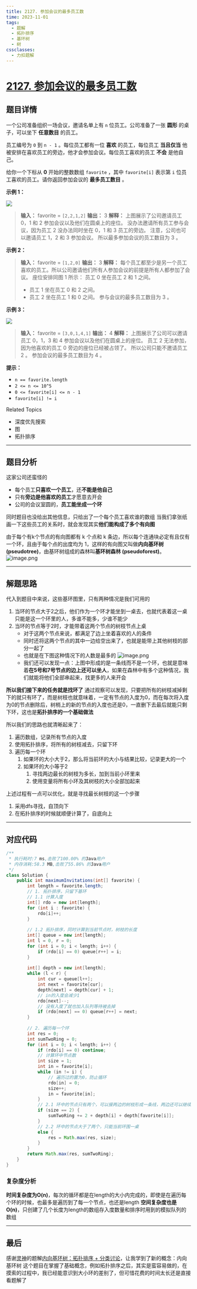 ```yaml
---
title: 2127. 参加会议的最多员工数
time: 2023-11-01
tags:
  - 题解
  - 拓扑排序
  - 基环树
  - 树
cssclasses:
  - 力扣题解
---
```

# [2127. 参加会议的最多员工数](https://leetcode.cn/problems/maximum-employees-to-be-invited-to-a-meeting/)
## 题目详情
一个公司准备组织一场会议，邀请名单上有 `n` 位员工。公司准备了一张 **圆形** 的桌子，可以坐下 **任意数目** 的员工。

员工编号为 `0` 到 `n - 1` 。每位员工都有一位 **喜欢** 的员工，每位员工 **当且仅当** 他被安排在喜欢员工的旁边，他才会参加会议。每位员工喜欢的员工 **不会** 是他自己。

给你一个下标从 **0** 开始的整数数组 `favorite` ，其中 `favorite[i]` 表示第 `i` 位员工喜欢的员工。请你返回参加会议的 **最多员工数目** 。

**示例 1：**

![](https://assets.leetcode.com/uploads/2021/12/14/ex1.png)

>**输入：** favorite = `[2,2,1,2]`
>**输出：** 3
>**解释：**
>上图展示了公司邀请员工 0，1 和 2 参加会议以及他们在圆桌上的座位。
>没办法邀请所有员工参与会议，因为员工 2 没办法同时坐在 0，1 和 3 员工的旁边。
>注意，公司也可以邀请员工 1，2 和 3 参加会议。
>所以最多参加会议的员工数目为 3 。

**示例 2：**

>**输入：** favorite = `[1,2,0]`
>**输出：** 3
>**解释：**
>每个员工都至少是另一个员工喜欢的员工。所以公司邀请他们所有人参加会议的前提是所有人都参加了会议。
>座位安排同图 1 所示：
>  员工 0 坐在员工 2 和 1 之间。
>- 员工 1 坐在员工 0 和 2 之间。
>- 员工 2 坐在员工 1 和 0 之间。
>参与会议的最多员工数目为 3 。

**示例 3：**

![](https://assets.leetcode.com/uploads/2021/12/14/ex2.png)

>**输入：** favorite = `[3,0,1,4,1]`
>**输出：** 4
>**解释：**
>上图展示了公司可以邀请员工 0，1，3 和 4 参加会议以及他们在圆桌上的座位。
>员工 2 无法参加，因为他喜欢的员工 0 旁边的座位已经被占领了。
>所以公司只能不邀请员工 2 。
>参加会议的最多员工数目为 4 。

**提示：**
- `n == favorite.length`
- `2 <= n <= 10^5`
- `0 <= favorite[i] <= n - 1`
- `favorite[i] != i`

Related Topics
- 深度优先搜索
- 图
- 拓扑排序

---
## 题目分析

这家公司还蛮怪的
- 每个员工**只喜欢一个员工**，还**不能是他自己**
- 只有**旁边是他喜欢的员工**才愿意去开会
- 公司的会议室圆的，**员工能坐成一个环**

同时题目也没给出其他信息，只给出了一个每个员工喜欢谁的数组
当我们拿张纸画一下这些员工的关系时，就会发现其实**他们能构成了多个有向图**

由于每个有k个节点的有向图都有 k 个点和 k 条边，所以每个连通块必定有且仅有一个环，且由于每个点的出度均为 1，这样的有向图又叫做**内向基环树 (pseudotree)**，由基环树组成的森林叫**基环树森林 (pseudoforest)**。
![image.png](https://pic.leetcode.cn/1698825365-vgPNtk-image.png)

---
## 解题思路

代入到题目中来说，这些基环图里，只有两种情况是我们可用的

1. 当环的节点大于2之后，他们作为一个环才能坐到一桌去，也就代表着这一桌只能是这一个环里的人，多谁不能多，少谁不能少
2. 当环的节点等于2时，才能带着这两个节点的树枝节点上桌
	- 对于这两个节点来说，都满足了边上坐着喜欢的人的条件
	- 同时还将这两个节点的其中一边给空出来了，也就是能带上其他树枝的部分一起了
	- 也就是在下图这种情况下的人数是最多的
		 ![image.png](https://pic.leetcode.cn/1698825949-ldubEH-image.png)
	- 我们还可以发现一点：上图中形成的是一条线而不是一个环，也就是意味着**在5号和7号节点的边上还可以坐人**，如果在森林中有多个这种情况，我们就能将他们全部串起来，找更多的人来开会

**所以我们接下来的任务就是找环了**
通过观察可以发现，只要把所有的树枝减掉剩下的就只有环了，而是树枝也就意味着，一定有节点的入度为0，而在每次将入度为0的节点删除后，树梢上的新的节点的入度也还是0，一直删下去最后就能只剩下环，这也是**拓扑排序的一个基础做法**

所以我们的思路也就清晰起来了：
1. 遍历数组，记录所有节点的入度
2. 使用拓扑排序，将所有的树枝减去，只留下环
3. 遍历每一个环
	1. 如果环的大小大于2，那么将当前环的大小与结果比较，记录更大的一个
	2. 如果环的大小等于2
		1. 寻找两边最长的树枝为多长，加到当前小环里来
		2. 使用变量将所有小环及其树枝的大小全部加起来

上述过程有一点可以优化，就是寻找最长树枝的这一个步骤
1. 采用dfs寻找，自顶向下
2. 在拓扑排序的时候就顺便计算了，自底向上

---
## 对应代码

```java
/**  
 * 执行耗时:7 ms,击败了100.00% 的Java用户  
 * 内存消耗:58.3 MB,击败了55.86% 的Java用户  
 */  
class Solution {  
    public int maximumInvitations(int[] favorite) {  
        int length = favorite.length;  
        // 1. 拓扑排序，只留下基环  
        // 1.1 计算入度  
        int[] rdo = new int[length];  
        for (int i : favorite) {  
            rdo[i]++;  
        }  
  
        // 1.2 拓扑排序，同时计算到当前节点时，树枝的长度  
        int[] queue = new int[length];  
        int l = 0, r = 0;  
        for (int i = 0; i < length; i++) {  
            if (rdo[i] == 0) queue[r++] = i;  
        }  
  
        int[] depth = new int[length];  
        while (l < r) {  
            int cur = queue[l++];  
            int next = favorite[cur];  
            depth[next] = depth[cur] + 1;  
            // in的入度会减少1  
            rdo[next]--;  
            // 没有入度了就也加入队列等待被去掉  
            if (rdo[next] == 0) queue[r++] = next;  
        }  
  
        // 2. 遍历每一个环  
        int res = 0;  
        int sumTwoRing = 0;  
        for (int i = 0; i < length; i++) {  
            if (rdo[i] == 0) continue;  
            // 计算环中节点数  
            int size = 1;  
            int in = favorite[i];  
            while (in != i) {  
                // 遍历过的置为0，防止循环  
                rdo[in] = 0;  
                size++;  
                in = favorite[in];  
            }  
            // 2.1 环中的节点只有两个，可以接两边的树枝形成一条线，两边还可以继续加其他线  
            if (size == 2) {  
                sumTwoRing += 2 + depth[i] + depth[favorite[i]];  
            }  
            // 2.2 环中的节点大于了两个，只能当前环围一桌  
            else {  
                res = Math.max(res, size);  
            }  
        }  
        return Math.max(res, sumTwoRing);  
    }  
}
```
### 复杂度分析

**时间复杂度为O(n)**，每次的循环都是在length的大小内完成的，即使是在遍历每个环的时候，也最多是遍历到了每一个节点，也还是length 
**空间复杂度也是O(n)**，只创建了几个长度为length的数组存入度数量和排序时用到的模拟队列的数组

---
## 最后

感谢[灵神](https://leetcode.cn/u/endlesscheng/)的题解[内向基环树：拓扑排序 + 分类讨论](https://leetcode.cn/problems/maximum-employees-to-be-invited-to-a-meeting/solutions/1187830/nei-xiang-ji-huan-shu-tuo-bu-pai-xu-fen-c1i1b/)，让我学到了新的概念：内向基环树
这个题目在掌握了基础概念，例如拓扑排序之后，其实是蛮容易做的，在摸索的过程中，我已经能意识到大小环的差别了，但可惜花费的时间太长还是直接看题解了

